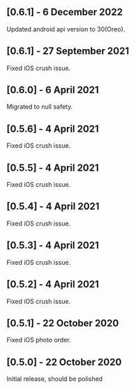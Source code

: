 ## [0.6.1] - 6 December 2022
Updated android api version to 30(Oreo).

## [0.6.1] - 27 September 2021
Fixed iOS crush issue.

## [0.6.0] - 6 April 2021
Migrated to null safety.

## [0.5.6] - 4 April 2021
Fixed iOS crush issue.

## [0.5.5] - 4 April 2021
Fixed iOS crush issue.

## [0.5.4] - 4 April 2021
Fixed iOS crush issue.

## [0.5.3] - 4 April 2021
Fixed iOS crush issue.

## [0.5.2] - 4 April 2021
Fixed iOS crush issue.

## [0.5.1] - 22 October 2020
Fixed iOS photo order.

## [0.5.0] - 22 October 2020
Initial release, should be polished
